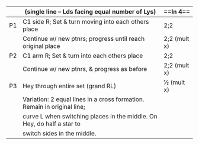 ||(single line – Lds facing equal number of Lys) |==In 4==|
|-----|----|-----|
|P1| C1 side R; Set & turn moving into each others place |2;2|
||Continue w/ new ptnrs; progress until reach original place |2;2 (mult x)|
|P2| C1 arm R; Set & turn into each others place |2;2|
||Continue w/ new ptnrs, & progress as before |2;2 (mult x)|
|P3| Hey through entire set (grand RL) |½ (mult x)|
||Variation: 2 equal lines in a cross formation. Remain in original line; ||
||curve L when switching places in the middle. On Hey, do half a star to ||
||switch sides in the middle.||
